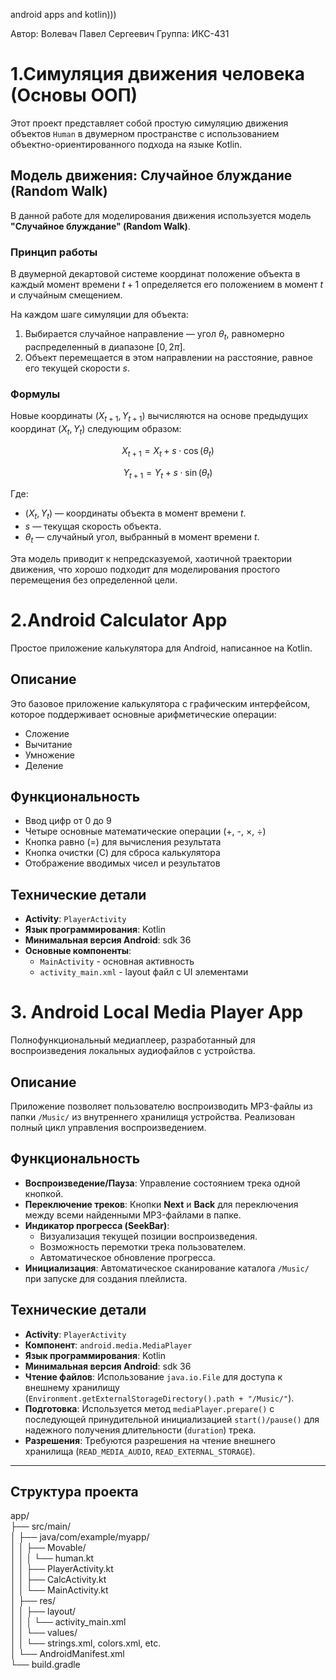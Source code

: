 android apps and kotlin)))

Автор: Волевач Павел Сергеевич 
Группа: ИКС-431

# 1.Симуляция движения человека (Основы ООП)

Этот проект представляет собой простую симуляцию движения объектов `Human` в двумерном пространстве с использованием объектно-ориентированного подхода на языке Kotlin.

## Модель движения: Случайное блуждание (Random Walk)

В данной работе для моделирования движения используется модель **"Случайное блуждание" (Random Walk)**. 

### Принцип работы

В двумерной декартовой системе координат положение объекта в каждый момент времени $t+1$ определяется его положением в момент $t$ и случайным смещением.

На каждом шаге симуляции для объекта:
1.  Выбирается случайное направление — угол $\theta_t$, равномерно распределенный в диапазоне $[0, 2\pi]$.
2.  Объект перемещается в этом направлении на расстояние, равное его текущей скорости $s$.

### Формулы

Новые координаты $(X_{t+1}, Y_{t+1})$ вычисляются на основе предыдущих координат $(X_t, Y_t)$ следующим образом:

$$
X_{t+1} = X_t + s \cdot \cos(\theta_t)
$$

$$
Y_{t+1} = Y_t + s \cdot \sin(\theta_t)
$$

Где:
- $(X_t, Y_t)$ — координаты объекта в момент времени $t$.
- $s$ — текущая скорость объекта.
- $\theta_t$ — случайный угол, выбранный в момент времени $t$.



Эта модель приводит к непредсказуемой, хаотичной траектории движения, что хорошо подходит для моделирования простого перемещения без определенной цели.




# 2.Android Calculator App

Простое приложение калькулятора для Android, написанное на Kotlin.

## Описание

Это базовое приложение калькулятора с графическим интерфейсом, которое поддерживает основные арифметические операции:
- Сложение
- Вычитание  
- Умножение
- Деление

## Функциональность

- Ввод цифр от 0 до 9
- Четыре основные математические операции (+, -, ×, ÷)
- Кнопка равно (=) для вычисления результата
- Кнопка очистки (C) для сброса калькулятора
- Отображение вводимых чисел и результатов

## Технические детали
- **Activity**: `PlayerActivity`
- **Язык программирования**: Kotlin
- **Минимальная версия Android**: sdk 36
- **Основные компоненты**:
  - `MainActivity` - основная активность
  - `activity_main.xml` - layout файл с UI элементами
# 3. Android Local Media Player App

Полнофункциональный медиаплеер, разработанный для воспроизведения локальных аудиофайлов с устройства.

## Описание

Приложение позволяет пользователю воспроизводить MP3-файлы из папки `/Music/` из внутреннего хранилищя устройства. Реализован полный цикл управления воспроизведением.

## Функциональность

- **Воспроизведение/Пауза**: Управление состоянием трека одной кнопкой.
- **Переключение треков**: Кнопки **Next** и **Back** для  переключения между всеми найденными MP3-файлами в папке.
- **Индикатор прогресса (SeekBar)**:
    - Визуализация текущей позиции воспроизведения.
    - Возможность перемотки трека пользователем.
    - Автоматическое обновление прогресса.
- **Инициализация**: Автоматическое сканирование каталога `/Music/` при запуске для создания плейлиста.

## Технические детали

- **Activity**: `PlayerActivity`
- **Компонент**: `android.media.MediaPlayer`
- **Язык программирования**: Kotlin
- **Минимальная версия Android**: sdk 36 
- **Чтение файлов**: Использование `java.io.File` для доступа к внешнему хранилищу (`Environment.getExternalStorageDirectory().path + "/Music/"`).
- **Подготовка**: Используется метод `mediaPlayer.prepare()` с последующей принудительной инициализацией `start()/pause()` для надежного получения длительности (`duration`) трека.
- **Разрешения**: Требуются разрешения на чтение внешнего хранилища (`READ_MEDIA_AUDIO`, `READ_EXTERNAL_STORAGE`).

***
## Структура проекта
app/  
├── src/main/  
│   ├── java/com/example/myapp/  
│   │   ├── Movable/  
│   │   │   └── human.kt  
│   │   ├── PlayerActivity.kt  
│   │   ├── CalcActivity.kt  
│   │   └── MainActivity.kt  
│   ├── res/  
│   │   ├── layout/  
│   │   │   └── activity_main.xml  
│   │   └── values/  
│   │       └── strings.xml, colors.xml, etc.  
│   └── AndroidManifest.xml  
└── build.gradle  
